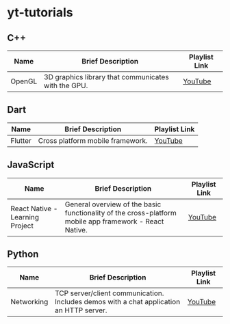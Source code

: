 # yt-tutorials

## C++
Name | Brief Description | Playlist Link
---- | ----------------- | -------------
OpenGL | 3D graphics library that communicates with the GPU. | [YouTube](https://www.youtube.com/playlist?list=PLysLvOneEETPlOI_PI4mJnocqIpr2cSHS)

## Dart
Name | Brief Description | Playlist Link
---- | ----------------- | -------------
Flutter | Cross platform mobile framework. | [YouTube](https://www.youtube.com/playlist?list=PLysLvOneEETM7wHagakKIj2eSVarCZy38)

## JavaScript
Name | Brief Description | Playlist Link
---- | ----------------- | -------------
React Native - Learning Project | General overview of the basic functionality of the cross-platform mobile app framework - React Native. | [YouTube](https://www.youtube.com/playlist?list=PLysLvOneEETOZUbeOil6qUvTsxb6HxTvx)

## Python
Name | Brief Description | Playlist Link
---- | ----------------- | -------------
Networking | TCP server/client communication. Includes demos with a chat application an HTTP server. | [YouTube](https://www.youtube.com/playlist?list=PLysLvOneEETNJYZ1-fVDY8Y236spdO6u2)


